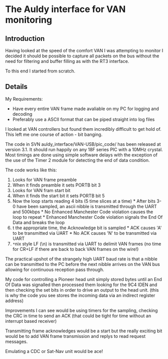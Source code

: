 # The Auldy interface for VAN monitoring #

## Introduction ##

Having looked at the speed of the comfort VAN I was attempting to monitor I decided it should be possible to capture all packets on the bus without the need for filtering and buffer filling as with the RT3 interface.

To this end I started from scratch.



## Details ##

My Requirements:

  * Have every entire VAN frame made avaliable on my PC for logging and decoding
  * Preferably use a ASCII format that can be piped straight into log files


I looked at VAN controllers but found them incredibly difficult to get hold of. This left me one course of action - bit banging.


The code in SVN auldy\_interface/VAN-USB/pic\_code/ has been released at version 3.1. It should run happily on any 18F series PIC with a 10MHz crystal. Most timings are done using simple software delays with the exception of the use of the Timer 2 module for detecting the end of data condition.


The code works like this:

  1. Looks for VAN frame preamble
  1. When it finds preamble it sets PORTB bit 3
  1. Looks for VAN fram start bit
  1. When it finds the start bit it sets PORTB bit 5
  1. Now the loop starts reading 4 bits (5 time slices at a time)
    * After bits 3-0 have been sampled, an ascii nibble is transmitted through the UART and 500kbps
    * No Enhanced Manchester Code violation causes the loop to repeat
    * Enhanced Manchester Code violation signals the End Of Data and breaks the loop
  1. t the appropriate time, the Acknowledge bit is sampled
    * ACK causes 'A' to be transmitted via UART
    * No ACK causes 'N' to be transmitted via UART
  1. `*`nix style LF (\n) is transmitted via UART to delimit VAN frames (no time for CR+LF if there are back to back VAN frames on the wire!)


The practical upshot of the strangely high UART baud rate is that a nibble can be transmitted to the PC before the next nibble arrives on the VAN bus allowing for continuous reception pass through.



My code for controlling a Pioneer head unit simply stored bytes until an End Of Data was signalled then processed them looking for the 9C4 IDEN and then checking the set bits in order to drive an output to the head unit. (this is why the code you see stores the incoming data via an indirect register address)



Improvements I can see would be using timers for the sampling, checking the CRC in time to send an ACK (that could be tight for time without an interrupt based receiver)


Transmitting frame acknowledges would be a start but the really exciting bit would be to add VAN frame transmission and replys to read request messages.


Emulating a CDC or Sat-Nav unit would be ace!